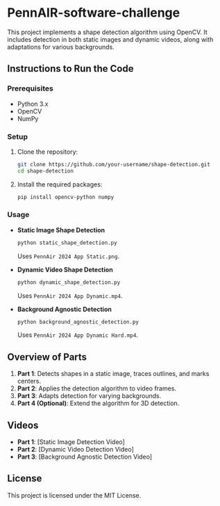 # PennAIR-software-challenge

This project implements a shape detection algorithm using OpenCV. It includes detection in both static images and dynamic videos, along with adaptations for various backgrounds.

## Instructions to Run the Code

### Prerequisites
- Python 3.x
- OpenCV
- NumPy

### Setup
1. Clone the repository:
   ```bash
   git clone https://github.com/your-username/shape-detection.git
   cd shape-detection
   ```

2. Install the required packages:
   ```bash
   pip install opencv-python numpy
   ```

### Usage
- **Static Image Shape Detection**
   ```bash
   python static_shape_detection.py
   ```
   Uses `PennAir 2024 App Static.png`.

- **Dynamic Video Shape Detection**
   ```bash
   python dynamic_shape_detection.py
   ```
   Uses `PennAir 2024 App Dynamic.mp4`.

- **Background Agnostic Detection**
   ```bash
   python background_agnostic_detection.py
   ```
   Uses `PennAir 2024 App Dynamic Hard.mp4`.

## Overview of Parts
1. **Part 1**: Detects shapes in a static image, traces outlines, and marks centers.
2. **Part 2**: Applies the detection algorithm to video frames.
3. **Part 3**: Adapts detection for varying backgrounds.
4. **Part 4 (Optional)**: Extend the algorithm for 3D detection.

## Videos
- **Part 1**: [Static Image Detection Video]
- **Part 2**: [Dynamic Video Detection Video]
- **Part 3**: [Background Agnostic Detection Video]

## License
This project is licensed under the MIT License.
```

